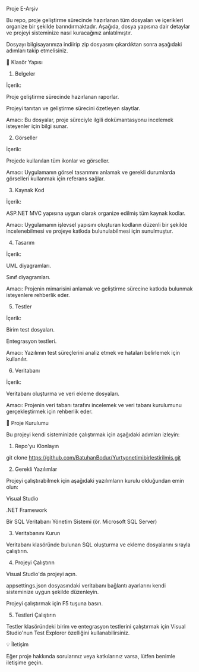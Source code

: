 Proje E-Arşiv

Bu repo, proje geliştirme sürecinde hazırlanan tüm dosyaları ve içerikleri organize bir şekilde barındırmaktadır. Aşağıda, dosya yapısına dair detaylar ve projeyi sisteminize nasıl kuracağınız anlatılmıştır.

Dosyayı bilgisayarınıza indiirip zip dosyasını çıkardıktan sonra aşağıdaki adımları takip etmelisiniz.

📂 Klasör Yapısı

1. Belgeler

İçerik:

Proje geliştirme sürecinde hazırlanan raporlar.

Projeyi tanıtan ve geliştirme sürecini özetleyen slaytlar.

Amacı:
Bu dosyalar, proje süreciyle ilgili dokümantasyonu incelemek isteyenler için bilgi sunar.

2. Görseller

İçerik:

Projede kullanılan tüm ikonlar ve görseller.

Amacı:
Uygulamanın görsel tasarımını anlamak ve gerekli durumlarda görselleri kullanmak için referans sağlar.

3. Kaynak Kod

İçerik:

ASP.NET MVC yapısına uygun olarak organize edilmiş tüm kaynak kodlar.

Amacı:
Uygulamanın işlevsel yapısını oluşturan kodların düzenli bir şekilde incelenebilmesi ve projeye katkıda bulunulabilmesi için sunulmuştur.

4. Tasarım

İçerik:

UML diyagramları.

Sınıf diyagramları.

Amacı:
Projenin mimarisini anlamak ve geliştirme sürecine katkıda bulunmak isteyenlere rehberlik eder.

5. Testler

İçerik:

Birim test dosyaları.

Entegrasyon testleri.

Amacı:
Yazılımın test süreçlerini analiz etmek ve hataları belirlemek için kullanılır.

6. Veritabanı

İçerik:

Veritabanı oluşturma ve veri ekleme dosyaları.

Amacı:
Projenin veri tabanı tarafını incelemek ve veri tabanı kurulumunu gerçekleştirmek için rehberlik eder.

🚀 Proje Kurulumu

Bu projeyi kendi sisteminizde çalıştırmak için aşağıdaki adımları izleyin:

1. Repo'yu Klonlayın

git clone https://github.com/BatuhanBodur/Yurtyonetimibirlestirilmis.git

2. Gerekli Yazılımlar

Projeyi çalıştırabilmek için aşağıdaki yazılımların kurulu olduğundan emin olun:

Visual Studio

.NET Framework

Bir SQL Veritabanı Yönetim Sistemi (ör. Microsoft SQL Server)

3. Veritabanını Kurun

Veritabanı klasöründe bulunan SQL  oluşturma ve ekleme dosyalarını sırayla çalıştırın.

4. Projeyi Çalıştırın

Visual Studio'da projeyi açın.

appsettings.json dosyasındaki veritabanı bağlantı ayarlarını kendi sisteminize uygun şekilde düzenleyin.

Projeyi çalıştırmak için F5 tuşuna basın.

5. Testleri Çalıştırın

Testler klasöründeki birim ve entegrasyon testlerini çalıştırmak için Visual Studio'nun Test Explorer özelliğini kullanabilirsiniz.

💡 İletişim

Eğer proje hakkında sorularınız veya katkılarınız varsa, lütfen benimle iletişime geçin.
